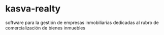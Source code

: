 # kasva-realty
software para la gestión de empresas inmobiliarias dedicadas al rubro de comercialización de bienes inmuebles
